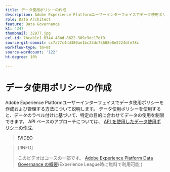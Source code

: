 ```yaml
---
title: データ使用ポリシーの作成
description: Adobe Experience Platformユーザーインターフェイスでデータ使用ポリシーを作成および管理する方法について説明します。 データ使用ポリシーを使用すると、データのラベル付けに基づいて、特定の目的に合わせてデータの使用を制限できます。
role: Data Architect
feature: Data Governance
kt: 4347
thumbnail: 32977.jpg
exl-id: 7bcab1e1-6344-48bd-8622-309c9dc17df9
source-git-commit: cc7a77c4dd380ae1bc23dc75608e8e2224dfe78c
workflow-type: tm+mt
source-wordcount: '122'
ht-degree: 10%

---
```


# データ使用ポリシーの作成

Adobe Experience Platformユーザーインターフェイスでデータ使用ポリシーを作成および管理する方法について説明します。 データ使用ポリシーを使用すると、データのラベル付けに基づいて、特定の目的に合わせてデータの使用を制限できます。 API ベースのアプローチについては、 [API を使用したデータ使用ポリシーの作成](https://experienceleague.adobe.com/docs/experience-platform/data-governance/policies/create.html).

>[!VIDEO](https://video.tv.adobe.com/v/32977?quality=12&learn=on)

>[!INFO]
>
> このビデオはコースの一部です。 [Adobe Experience Platform Data Governance の概要](https://experienceleague.adobe.com/?recommended=ExperiencePlatform-D-1-2021.1.dgov.gs)(Experience League時に無料で利用可能 )